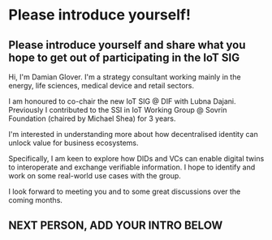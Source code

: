 # Please introduce yourself!

## Please introduce yourself and share what you hope to get out of participating in the IoT SIG

Hi, I'm Damian Glover. I'm a strategy consultant working mainly in the energy, life sciences, medical device and retail sectors. 

I am honoured to co-chair the new IoT SIG @ DIF with Lubna Dajani. Previously I contributed to the SSI in IoT Working Group @ Sovrin Foundation (chaired by Michael Shea) for 3 years.  

I'm interested in understanding more about how decentralised identity can unlock value for business ecosystems. 

Specifically, I am keen to explore how DIDs and VCs can enable digital twins to interoperate and exchange verifiable information. I hope to identify and work on some real-world use cases with the group. 

I look forward to meeting you and to some great discussions over the coming months.

## NEXT PERSON, ADD YOUR INTRO BELOW





